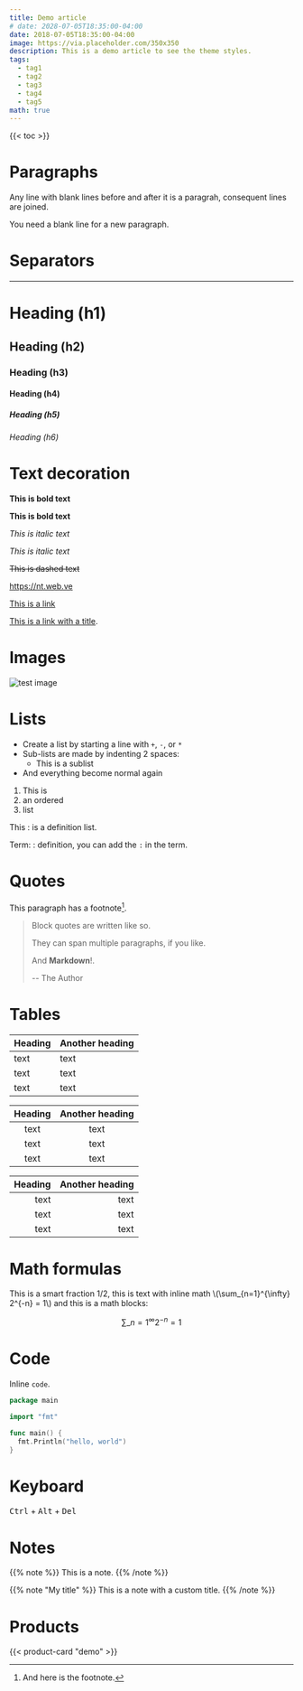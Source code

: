 ```yaml
---
title: Demo article
# date: 2028-07-05T18:35:00-04:00
date: 2018-07-05T18:35:00-04:00
image: https://via.placeholder.com/350x350
description: This is a demo article to see the theme styles.
tags:
  - tag1
  - tag2
  - tag3
  - tag4
  - tag5
math: true
---
```


{{< toc >}}

# Paragraphs

Any line with blank lines before and after it is a paragrah,
consequent lines are joined.

You need a blank line for a new paragraph.

# Separators

---

# Heading (h1) 

## Heading (h2) 

### Heading (h3) 

#### Heading (h4) 

##### Heading (h5) 

###### Heading (h6) 

# Text decoration

**This is bold text**

__This is bold text__

*This is italic text*

_This is italic text_

~~This is dashed text~~

<https://nt.web.ve>

[This is a link](https://nt.web.ve)

[This is a link with a title](https://nt.web.ve "This is the title!").

# Images

![test image](https://via.placeholder.com/500x300)

# Lists

* Create a list by starting a line with `+`, `-`, or `*`
* Sub-lists are made by indenting 2 spaces:
  * This is a sublist
* And everything become normal again

1. This is
2. an ordered
3. list

This
: is a definition list.

Term:
: definition, you can add the `:` in the term.

# Quotes

<!--lint disable no-undefined-references no-shortcut-reference-link-->
This paragraph has a footnote[^1].

[^1]: And here is the footnote.
<!--lint enable no-undefined-references no-shortcut-reference-link-->

> Block quotes are
> written like so.
>
> They can span multiple paragraphs, if you like.
>
> And **Markdown**!.
>
> -- The Author

# Tables

| Heading | Another heading |
| ------- | --------------- |
| text    | text            |
| text    | text            |
| text    | text            |

| Heading | Another heading |
| :-----: | :-------------: |
|  text   |      text       |
|  text   |      text       |
|  text   |      text       |

| Heading | Another heading |
| ------: | --------------: |
|    text |            text |
|    text |            text |
|    text |            text |

# Math formulas

This is a smart fraction 1/2, this is text with inline math
\\(\sum\_{n=1}^{\infty} 2^{-n} = 1\\) and this is a math blocks:

$$
\sum\_{n=1}^{\infty} 2^{-n} = 1
$$

# Code

Inline `code`.

```go
package main

import "fmt"

func main() {
  fmt.Println("hello, world")
}
```

# Keyboard

<kbd>Ctrl</kbd> + <kbd>Alt</kbd> + <kbd>Del</kbd>

# Notes

{{% note %}}
This is a note.
{{% /note %}}

{{% note "My title" %}}
This is a note with a custom title.
{{% /note %}}

# Products

{{< product-card "demo" >}}

